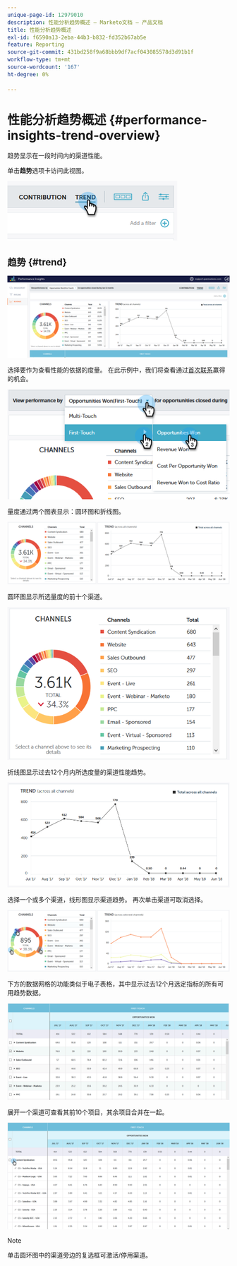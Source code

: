 ```yaml
---
unique-page-id: 12979010
description: 性能分析趋势概述 — Marketo文档 — 产品文档
title: 性能分析趋势概述
exl-id: f6590a13-2eba-44b3-b832-fd352b67ab5e
feature: Reporting
source-git-commit: 431bd258f9a68bbb9df7acf043085578d3d91b1f
workflow-type: tm+mt
source-wordcount: '167'
ht-degree: 0%

---
```


# 性能分析趋势概述 {#performance-insights-trend-overview}

趋势显示在一段时间内的渠道性能。

单击&#x200B;**趋势**&#x200B;选项卡访问此视图。

![](assets/1.png)

## 趋势 {#trend}

![](assets/2-1.png)

选择要作为查看性能的依据的度量。 在此示例中，我们将查看通过[首次联系](/help/marketo/product-docs/reporting/revenue-cycle-analytics/revenue-tools/attribution/understanding-attribution.md)赢得的机会。

![](assets/3-2.png)

量度通过两个图表显示：圆环图和折线图。

![](assets/4-1.png)

圆环图显示所选量度的前十个渠道。

![](assets/5-2.png)

折线图显示过去12个月内所选度量的渠道性能趋势。

![](assets/6-1.png)

选择一个或多个渠道，线形图显示渠道趋势。 再次单击渠道可取消选择。

![](assets/7.png)

下方的数据网格的功能类似于电子表格，其中显示过去12个月选定指标的所有可用趋势数据。

![](assets/8.png)

展开一个渠道可查看其前10个项目，其余项目合并在一起。

![](assets/9-1.png)

>[!NOTE]
>
>单击圆环图中的渠道旁边的复选框可激活/停用渠道。
